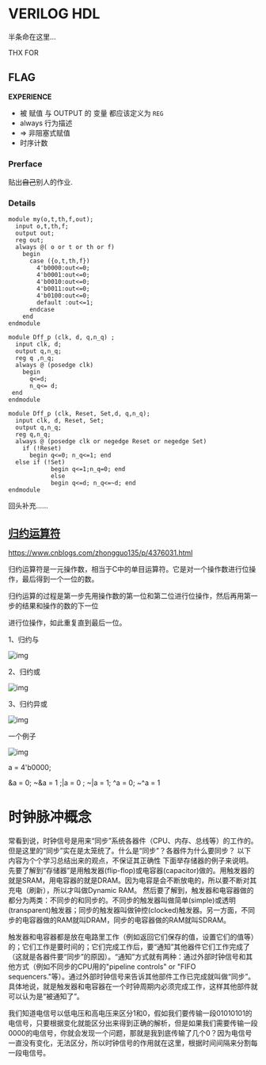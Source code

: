 # VERILOG HDL

半条命在这里...

THX FOR

**FLAG**
- 

**EXPERIENCE**
- 被 赋值 与 OUTPUT 的 变量 都应该定义为 `REG`
- always 行为描述
- => 非阻塞式赋值
- 时序计数

### Prerface

贴出~~自己~~别人的作业.

### Details

```shell
module my(o,t,th,f,out);
  input o,t,th,f;
  output out;
  reg out;
  always @( o or t or th or f)
    begin
      case ({o,t,th,f})
        4'b0000:out<=0;
        4'b0001:out<=0;
        4'b0010:out<=0;
        4'b0011:out<=0;
        4'b0100:out<=0;
		default :out<=1;
      endcase
    end      
endmodule

module Dff_p (clk, d, q,n_q) ;
  input clk, d; 
  output q,n_q;
  reg q ,n_q;
  always @ (posedge clk)
    begin
      q<=d; 
      n_q<= d;
 end 
endmodule

module Dff_p (clk, Reset, Set,d, q,n_q);
  input clk, d, Reset, Set; 
  output q,n_q;
  reg q,n_q;
  always @ (posedge clk or negedge Reset or negedge Set) 
    if (!Reset)
      begin q<=0; n_q<=1; end
  else if (!Set)
    		begin q<=1;n_q=0; end
  			else
    		begin q<=d; n_q<=~d; end
endmodule
```

回头补充......





## [归约运算符](https://www.cnblogs.com/zhongguo135/p/4376031.html)

https://www.cnblogs.com/zhongguo135/p/4376031.html



归约运算符是一元操作数，相当于C中的单目运算符。它是对一个操作数进行位操作，最后得到一个一位的数。

归约运算的过程是第一步先用操作数的第一位和第二位进行位操作，然后再用第一步的结果和操作的数的下一位

进行位操作，如此重复直到最后一位。

1、归约与

![img](https://images0.cnblogs.com/blog2015/378458/201503/291818424429003.jpg)

2、归约或

![img](https://images0.cnblogs.com/blog2015/378458/201503/291819073641051.jpg)

3、归约异或

![img](https://images0.cnblogs.com/blog2015/378458/201503/291819377394030.jpg)

一个例子

![img](https://images0.cnblogs.com/blog2015/378458/201503/291817069425561.jpg)

a = 4'b0000;

&a = 0; ~&a = 1 ;|a = 0 ; ~|a = 1; ^a = 0; ~^a = 1


# 时钟脉冲概念

常看到说，时钟信号是用来“同步”系统各器件（CPU、内存、总线等）的工作的。但是这里的“同步”实在是太笼统了。什么是“同步”？各器件为什么要同步？
以下内容为个个学习总结出来的观点，不保证其正确性
下面举存储器的例子来说明。
先要了解到“存储器”是用触发器(flip-flop)或电容器(capacitor)做的。用触发器的就是SRAM，用电容器的就是DRAM。因为电容是会不断放电的，所以要不断对其充电（刷新），所以才叫做Dynamic RAM。
然后要了解到，触发器和电容器做的都分为两类：不同步的和同步的。不同步的触发器叫做简单(simple)或透明(transparent)触发器；同步的触发器叫做钟控(clocked)触发器。另一方面，不同步的电容器做的RAM就叫DRAM，同步的电容器做的RAM就叫SDRAM。

触发器和电容器都是放在电路里工作（例如返回它们保存的值，设置它们的值等）的；它们工作是要时间的；它们完成工作后，要“通知”其他器件它们工作完成了（这就是各器件要“同步”的原因）。“通知”方式就有两种：通过外部时钟信号和其他方式（例如不同步的CPU用的"pipeline controls" or "FIFO sequencers."等）。通过外部时钟信号来告诉其他部件工作已完成就叫做“同步”。具体地说，就是触发器和电容器在一个时钟周期内必须完成工作，这样其他部件就可以认为是“被通知了”。


我们知道电信号以低电压和高电压来区分1和0，假如我们要传输一段01010101的电信号，只要根据变化就能区分出来得到正确的解析，但是如果我们需要传输一段0000的电信号，你就会发现一个问题，那就是我到底传输了几个0？因为电信号一直没有变化，无法区分，所以时钟信号的作用就在这里，根据时间间隔来分割每一段电信号。
